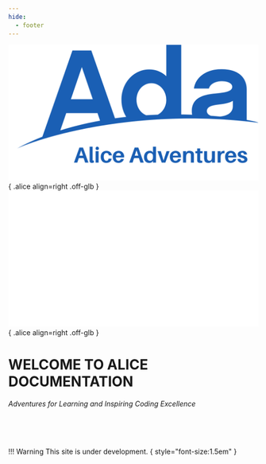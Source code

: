 ```yaml
---
hide:
  - footer
---
```


![Alice](/img/Alice_Adventures-top-right-light.png#only-light){ .alice align=right .off-glb }
![Alice](/img/Alice_Adventures-top-right-dark.png#only-dark){ .alice align=right .off-glb }

# WELCOME TO ALICE DOCUMENTATION
*Adventures for Learning and Inspiring Coding Excellence*

<br><br><br>

!!! Warning
    This site is under development.
    { style="font-size:1.5em" }
